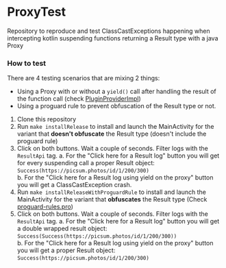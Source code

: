 # ProxyTest

Repository to reproduce and test ClassCastExceptions happening when intercepting kotlin suspending functions returning a Result type with a java Proxy

### How to test

There are 4 testing scenarios that are mixing 2 things:

- Using a Proxy with or without a `yield()` call after handling the result of the function call (check [PluginProviderImpl](app/src/main/java/com/example/proxytest/PluginProviderImpl.kt))
- Using a proguard rule to prevent obfuscation of the Result type or not.

1. Clone this repository
2. Run `make installRelease` to install and launch the MainActivity for the variant that **doesn't obfuscate** the Result type (doesn't include the proguard rule)
3. Click on both buttons. Wait a couple of seconds. Filter logs with the `ResultApi` tag.
   a. For the "Click here for a Result log" button you will get for every suspending call a proper Result object: `Success(https://picsum.photos/id/1/200/300)`  
   b. For the "Click here for a Result log using yield on the proxy" button you will get a ClassCastException crash.
4. Run `make installReleaseWithProguardRule` to install and launch the MainActivity for the variant that **obfuscates** the Result type (Check [proguard-rules.pro](app/proguard-rules.pro))
5. Click on both buttons. Wait a couple of seconds. Filter logs with the `ResultApi` tag.
   a. For the "Click here for a Result log" button you will get a double wrapped result object: `Success(Success(https://picsum.photos/id/1/200/300))`  
   b. For the "Click here for a Result log using yield on the proxy" button you will get a proper Result object: `Success(https://picsum.photos/id/1/200/300)`

